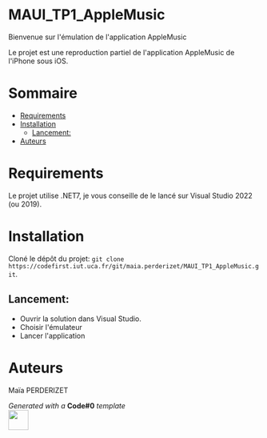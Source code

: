 # MAUI_TP1_AppleMusic

Bienvenue sur l'émulation de l'application AppleMusic

Le projet est une reproduction partiel de l'application AppleMusic de l'iPhone sous iOS.

# Sommaire

- [Requirements](#requirements)
- [Installation](#installation)
    - [Lancement:](#lancement)
- [Auteurs](#auteurs)

# Requirements

Le projet utilise .NET7, je vous conseille de le lancé sur Visual Studio 2022 (ou 2019).

# Installation

Cloné le dépôt du projet: ```git clone https://codefirst.iut.uca.fr/git/maia.perderizet/MAUI_TP1_AppleMusic.git```.

## Lancement:

- Ouvrir la solution dans Visual Studio.
- Choisir l'émulateur
- Lancer l'application

# Auteurs
Maïa PERDERIZET

_Generated with a_ **Code#0** _template_  
<img src="Documentation/doc_images/CodeFirst.png" height=40/>   
